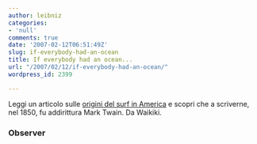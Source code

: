 ```yaml
---
author: leibniz
categories:
- 'null'
comments: true
date: '2007-02-12T06:51:49Z'
slug: if-everybody-had-an-ocean
title: If everybody had an ocean...
url: "/2007/02/12/if-everybody-had-an-ocean/"
wordpress_id: 2399

---
```

Leggi un articolo sulle [origini del surf in America](http://travel.guardian.co.uk/article/2007/feb/11/surfing.watersportsholidays.usa) e scopri che a scriverne, nel 1850, fu addirittura Mark Twain. Da Waikiki.


### Observer
